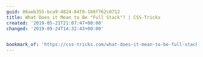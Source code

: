 ```yaml
---
guid: 06aeb355-bca9-4824-84f8-1b9f762c0712
title: What Does it Mean to Be "Full Stack"? | CSS-Tricks
created: '2019-05-21T21:07:47+00:00'
changed: '2019-09-24T14:32:43+00:00'


bookmark_of: 'https://css-tricks.com/what-does-it-mean-to-be-full-stack/'
---
```



